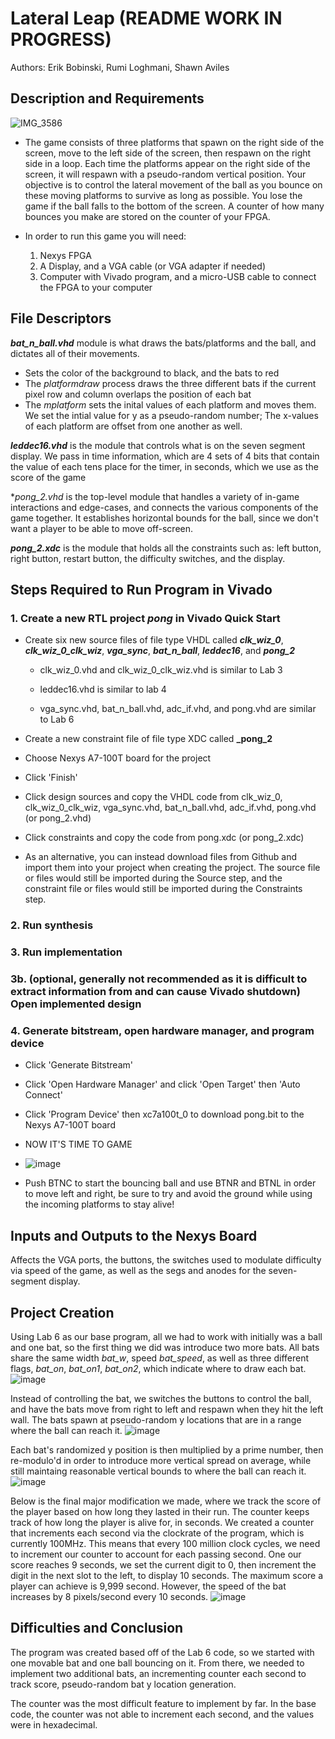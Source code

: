 
# Lateral Leap (README WORK IN PROGRESS)

Authors: Erik Bobinski, Rumi Loghmani, Shawn Aviles


## Description and Requirements

![IMG_3586](https://github.com/erik-bobinski/CPE487_finalProject/assets/123090127/5501a6f9-430f-40ba-8ee8-3706e47d8123)


- The game consists of three platforms that spawn on the right side of the screen, move to the left side of the screen, then respawn on the right side in a loop. Each time the platforms appear on the right side of the screen, it will respawn with a pseudo-random vertical position. Your objective is to control the lateral movement of the ball as you bounce on these moving platforms to survive as long as possible. You lose the game if the ball falls to the bottom of the screen. A counter of how many bounces you make are stored on the counter of your FPGA.

-  In order to run this game you will need:
    1. Nexys FPGA
    2. A Display, and a VGA cable (or VGA adapter if needed)
    3. Computer with Vivado program, and a micro-USB cable to connect the FPGA to your computer

## File Descriptors

 **_bat_n_ball.vhd_** module is what draws the bats/platforms and the ball, and dictates all of their movements. 
  * Sets the color of the background to black, and the bats to red
  * The *platformdraw* process draws the three different bats if the current pixel row and column overlaps the position of each bat<br>
  * The *mplatform* sets the inital values of each platform and moves them. We set the intial value for y as a pseudo-random number; The x-values of each platform are offset from one another as well.

 **_leddec16.vhd_** is the module that controls what is on the seven segment display. We pass in time information, which are 4 sets of 4 bits that contain the value of each tens place for the timer, in seconds, which we use as the score of the game

 **_pong_2.vhd_* is the top-level module that handles a variety of in-game interactions and edge-cases, and connects the various components of the game together. It establishes horizontal bounds for the ball, since we don't want a player to be able to move off-screen. 

 **_pong_2.xdc_** is the module that holds all the constraints such as: left button, right button, restart button, the difficulty switches, and the display.


## Steps Required to Run Program in Vivado

 ### 1. Create a new RTL project _pong_ in Vivado Quick Start

* Create six new source files of file type VHDL called **_clk_wiz_0_**, **_clk_wiz_0_clk_wiz_**, **_vga_sync_**, **_bat_n_ball_**, **_leddec16_**, and **_pong_2_**

  * clk_wiz_0.vhd and clk_wiz_0_clk_wiz.vhd is similar to Lab 3
 
  * leddec16.vhd is similar to lab 4
  
  * vga_sync.vhd, bat_n_ball.vhd, adc_if.vhd, and pong.vhd are similar to Lab 6

* Create a new constraint file of file type XDC called **_pong_2**

* Choose Nexys A7-100T board for the project

* Click 'Finish'

* Click design sources and copy the VHDL code from clk_wiz_0, clk_wiz_0_clk_wiz, vga_sync.vhd, bat_n_ball.vhd, adc_if.vhd, pong.vhd (or pong_2.vhd)

* Click constraints and copy the code from pong.xdc (or pong_2.xdc)

* As an alternative, you can instead download files from Github and import them into your project when creating the project. The source file or files would still be imported during the Source step, and the constraint file or files would still be imported during the Constraints step.

### 2. Run synthesis

### 3. Run implementation

### 3b. (optional, generally not recommended as it is difficult to extract information from and can cause Vivado shutdown) Open implemented design

### 4. Generate bitstream, open hardware manager, and program device

* Click 'Generate Bitstream'

* Click 'Open Hardware Manager' and click 'Open Target' then 'Auto Connect'

* Click 'Program Device' then xc7a100t_0 to download pong.bit to the Nexys A7-100T board

* NOW IT'S TIME TO GAME
* ![image](https://github.com/erik-bobinski/CPE487_finalProject/assets/102829545/0fb6dc7b-2105-44d5-924f-b70e6691af50)


* Push BTNC to start the bouncing ball and use BTNR and BTNL in order to move left and right, be sure to try and avoid the ground while using the incoming platforms to stay alive!

## Inputs and Outputs to the Nexys Board

Affects the VGA ports, the buttons, the switches used to modulate difficulty via speed of the game, as well as the segs and anodes for the seven-segment display.

## Project Creation

Using Lab 6 as our base program, all we had to work with initially was a ball and one bat, so the first thing we did was introduce two more bats. All bats share the same width *bat_w*, speed *bat_speed*, as well as three different flags, *bat_on*, *bat_on1*, *bat_on2*, which indicate where to draw each bat. 
![image](https://github.com/erik-bobinski/CPE487_finalProject/assets/123090127/335c2463-3bd9-4bf3-94b0-2349377abf8f)

Instead of controlling the bat, we switches the buttons to control the ball, and have the bats move from right to left and respawn when they hit the left wall. The bats spawn at pseudo-random y locations that are in a range where the ball can reach it.
![image](https://github.com/erik-bobinski/CPE487_finalProject/assets/123090127/b7375ff0-a822-481d-ba2d-70e524b99fef)

Each bat's randomized y position is then multiplied by a prime number, then re-modulo'd in order to introduce more vertical spread on average, while still maintaing reasonable vertical bounds to where the ball can reach it.
![image](https://github.com/erik-bobinski/CPE487_finalProject/assets/123090127/555150a1-cde1-435f-8f27-de58dfd56265)

Below is the final major modification we made, where we track the score of the player based on how long they lasted in their run. The counter keeps track of how long the player is alive for, in seconds. We created a counter that increments each second via the clockrate of the program, which is currently 100MHz. This means that every 100 million clock cycles, we need to increment our counter to account for each passing second. One our score reaches 9 seconds, we set the current digit to 0, then increment the digit in the next slot to the left, to display 10 seconds. The maximum score a player can achieve is 9,999 second. However, the speed of the bat increases by 8 pixels/second every 10 seconds.
![image](https://github.com/erik-bobinski/CPE487_finalProject/assets/123090127/18a856b1-6573-4ac8-a7b3-673556ad7044)


## Difficulties and Conclusion

The program was created based off of the Lab 6 code, so we started with one movable bat and one ball bouncing on it. From there, we needed to implement two additional bats, an incrementing counter each second to track score, pseudo-random bat y location generation.

The counter was the most difficult feature to implement by far. In the base code, the counter was not able to increment each second, and the values were in hexadecimal.
